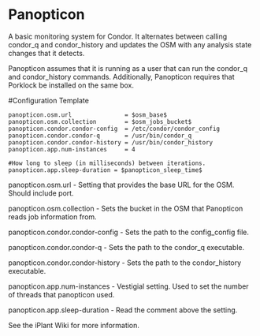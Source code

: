 # Panopticon

A basic monitoring system for Condor. It alternates between calling condor_q and condor_history and updates the OSM with any analysis state changes that it detects.

Panopticon assumes that it is running as a user that can run the condor_q and condor_history commands. Additionally, Panopticon requires that Porklock be installed on the same box.

#Configuration Template

    panopticon.osm.url               = $osm_base$
    panopticon.osm.collection        = $osm_jobs_bucket$
    panopticon.condor.condor-config  = /etc/condor/condor_config
    panopticon.condor.condor-q       = /usr/bin/condor_q
    panopticon.condor.condor-history = /usr/bin/condor_history
    panopticon.app.num-instances     = 4

    #How long to sleep (in milliseconds) between iterations.
    panopticon.app.sleep-duration = $panopticon_sleep_time$

panopticon.osm.url - Setting that provides the base URL for the OSM. Should include port.

panopticon.osm.collection - Sets the bucket in the OSM that Panopticon reads job information from.

panopticon.condor.condor-config  - Sets the path to the config_config file.

panopticon.condor.condor-q - Sets the path to the condor_q executable.

panopticon.condor.condor-history - Sets the path to the condor_history executable.

panopticon.app.num-instances - Vestigial setting. Used to set the number of threads that panopticon used.

panopticon.app.sleep-duration - Read the comment above the setting.

See the iPlant Wiki for more information.


